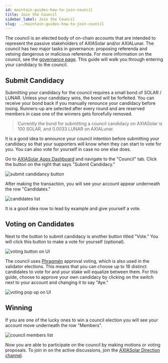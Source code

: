 ```yaml
---
id: maintain-guides-how-to-join-council
title: Join the Council
sidebar_label: Join the Council
slug: ../maintain-guides-how-to-join-council
---
```


The council is an elected body of on-chain accounts that are intended to represent the passive
stakeholders of AXIASolar and/or AXIALunar. The council has two major tasks in governance: proposing
referenda and vetoing dangerous or malicious referenda. For more information on the council, see the
[governance page](../learn/learn-governance.md#council). This guide will walk you through entering your
candidacy to the council.

## Submit Candidacy

Submitting your candidacy for the council requires a small bond of SOLAR / LUNAR. Unless your candidacy
wins, the bond will be forfeited. You can receive your bond back if you manually renounce your
candidacy before losing. Runners-up are selected after every round and are reserved members in case
one of the winners gets forcefully removed.

> Currently the bond for submitting a council candidacy on AXIASolar is 100 SOLAR, and 0.0033 LUNAR on
> AXIALunar.

It is a good idea to announce your council intention before submitting your candidacy so that your
supporters will know when they can start to vote for you. You can also vote for yourself in case no
one else does.

Go to [AXIASolar Apps Dashboard](https://axiasolar.js.org/apps) and navigate to the "Council" tab.
Click the button on the right that says "Submit Candidacy."

![submit candidancy button](../assets/council/axiasolarjs_submit_candidancy.png)

After making the transaction, you will see your account appear underneath the row "Candidates."

![candidates list](../assets/council/axiasolarjs_candidates.png)

It is a good idea now to lead by example and give yourself a vote.

## Voting on Candidates

Next to the button to submit candidacy is another button titled "Vote." You will click this button
to make a vote for yourself (optional).

![voting button on UI](../assets/council/axiasolarjs_vote_button.png)

The council uses [Phragmén](../learn/learn-phragmen.md) approval voting, which is also used in the validator
elections. This means that you can choose up to 16 distinct candidates to vote for and your stake
will equalize between them. For this guide, choose to approve your own candidacy by clicking on the
switch next to your account and changing it to say "Aye."

![voting pop up on UI](../assets/council/axiasolarjs_voting.png)

## Winning

If you are one of the lucky ones to win a council election you will see your account move underneath
the row "Members".

![council members list](../assets/council/axiasolarjs_council_members.png)

Now you are able to participate on the council by making motions or voting proposals. To join in on
the active discussions, join the
[AXIASolar Direction channel](https://matrix.to/#/#axiasolar-direction:matrix.axia.io).
